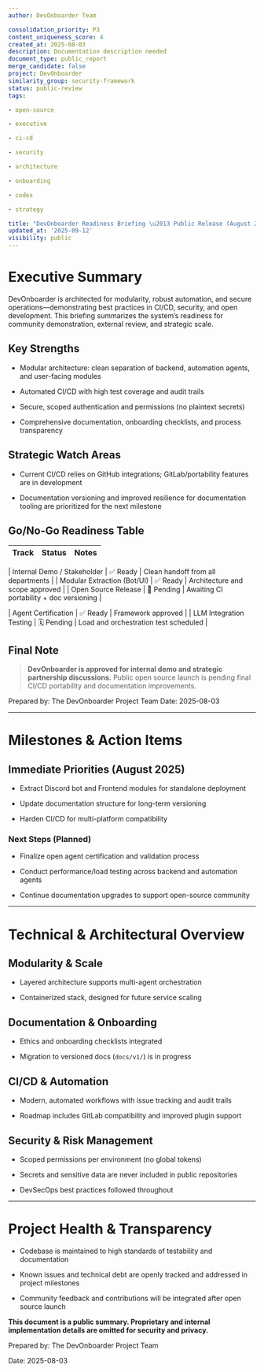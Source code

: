 ```yaml
---
author: DevOnboarder Team

consolidation_priority: P3
content_uniqueness_score: 4
created_at: 2025-08-03
description: Documentation description needed
document_type: public_report
merge_candidate: false
project: DevOnboarder
similarity_group: security-framework
status: public-review
tags:

- open-source

- executive

- ci-cd

- security

- architecture

- onboarding

- codex

- strategy

title: "DevOnboarder Readiness Briefing \u2013 Public Release (August 2025)"
updated_at: '2025-09-12'
visibility: public
---
```


# Executive Summary

DevOnboarder is architected for modularity, robust automation, and secure operations—demonstrating best practices in CI/CD, security, and open development. This briefing summarizes the system’s readiness for community demonstration, external review, and strategic scale.

## Key Strengths

* Modular architecture: clean separation of backend, automation agents, and user-facing modules

* Automated CI/CD with high test coverage and audit trails

* Secure, scoped authentication and permissions (no plaintext secrets)

* Comprehensive documentation, onboarding checklists, and process transparency

## Strategic Watch Areas

* Current CI/CD relies on GitHub integrations; GitLab/portability features are in development

* Documentation versioning and improved resilience for documentation tooling are prioritized for the next milestone

## Go/No-Go Readiness Table

| Track                       | Status     | Notes                                    |
| --------------------------- | ---------- | ---------------------------------------- |

| Internal Demo / Stakeholder | ✅ Ready    | Clean handoff from all departments       |
| Modular Extraction (Bot/UI) | ✅ Ready    | Architecture and scope approved          |
| Open Source Release         | 🚧 Pending | Awaiting CI portability + doc versioning |

| Agent Certification         | ✅ Ready    | Framework approved                       |
| LLM Integration Testing     | 🗓 Pending | Load and orchestration test scheduled    |

## Final Note

> **DevOnboarder is approved for internal demo and strategic partnership discussions.**
> Public open source launch is pending final CI/CD portability and documentation improvements.

Prepared by: The DevOnboarder Project Team
Date: 2025-08-03

---

# Milestones & Action Items

## Immediate Priorities (August 2025)

* Extract Discord bot and Frontend modules for standalone deployment

* Update documentation structure for long-term versioning

* Harden CI/CD for multi-platform compatibility

### Next Steps (Planned)

* Finalize open agent certification and validation process

* Conduct performance/load testing across backend and automation agents

* Continue documentation upgrades to support open-source community

---

# Technical & Architectural Overview

## Modularity & Scale

* Layered architecture supports multi-agent orchestration

* Containerized stack, designed for future service scaling

## Documentation & Onboarding

* Ethics and onboarding checklists integrated

* Migration to versioned docs (`docs/v1/`) is in progress

## CI/CD & Automation

* Modern, automated workflows with issue tracking and audit trails

* Roadmap includes GitLab compatibility and improved plugin support

## Security & Risk Management

* Scoped permissions per environment (no global tokens)

* Secrets and sensitive data are never included in public repositories

* DevSecOps best practices followed throughout

---

# Project Health & Transparency

* Codebase is maintained to high standards of testability and documentation

* Known issues and technical debt are openly tracked and addressed in project milestones

* Community feedback and contributions will be integrated after open source launch

**This document is a public summary. Proprietary and internal implementation details are omitted for security and privacy.**

Prepared by: The DevOnboarder Project Team

Date: 2025-08-03
